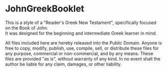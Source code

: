 # JohnGreekBooklet

This is a style of a "Reader's Greek New Testament", specifically focused on the Book of John.  
It was designed for the beginning and intermediate Greek learner in mind.

All files included here are hereby released into the Public Domain. Anyone is free to copy, modify, publish, use, compile, sell, or distribute these files for any purpose, commercial or non-commercial, and by any means. These files are provided "as is", without warranty of any kind. In no event shall the author be liable for any claim, damages, or other liability.
